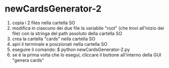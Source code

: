 # newCardsGenerator-2
1) copia i 2 files nella cartella SO
2) modifica in ciascuno dei due file la variabile "root" (che trovi all'inizio dei file) con la stringa del path assoluto della cartella SO
3) crea la cartella "cards" nella cartella SO
4) apri il terminale e posizionati nella cartella SO
5) eseguire il comando: $ python newCardsGenerator-2.py
6) se è la prima volta che lo esegui, cliccare il bottone all'interno della GUI "genera cards"
